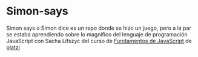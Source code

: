 # Simon-says
Simon says o Simon dice es un repo donde se hizo un juego, pero a la par se estaba aprendiendo sobre lo magnifico del lenguaje de programación JavaScript con Sacha Lifszyc del curso de [Fundamentos de JavaScript](https://platzi.com/clases/fundamentos-javascript/ "Fundamentos de JavaScript") de [platzi](https://platzi.com "platzi")
